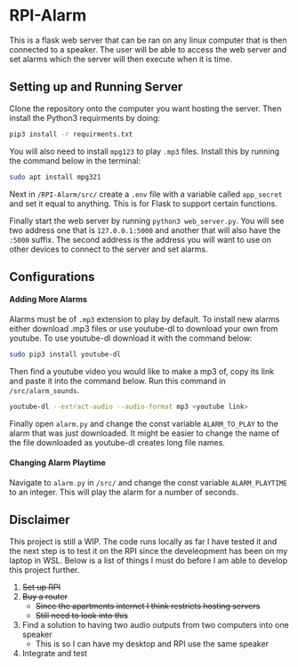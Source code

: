 # RPI-Alarm
This is a flask web server that can be ran on any linux computer that is then connected to a speaker. The user will be able to access the web server and set alarms which the server will then execute when it is time.

## Setting up and Running Server
Clone the repository onto the computer you want hosting the server. Then install the Python3 requirments by doing:

```bash
pip3 install -r requirments.txt
```

You will also need to install `mpg123` to play `.mp3` files. Install this by running the command below in the terminal:

```bash
sudo apt install mpg321
```

Next in `/RPI-Alarm/src/` create a `.env` file with a variable called `app_secret` and set it equal to anything. This is for Flask to support certain functions.

Finally start the web server by running `python3 web_server.py`. You will see two address one that is `127.0.0.1:5000` and another that will also have the `:5000` suffix. The second address is the address you will want to use on other devices to connect to the server and set alarms.

## Configurations

#### Adding More Alarms

Alarms must be of `.mp3` extension to play by default. To install new alarms either download .mp3 files or use youtube-dl to download your own from youtube. To use youtube-dl download it with the command below:

```bash
sudo pip3 install youtube-dl
```

Then find a youtube video you would like to make a mp3 of, copy its link and paste it into the command below. Run this command in `/src/alarm_sounds`.

```bash
youtube-dl --extract-audio --audio-format mp3 <youtube link>
```
Finally open `alarm.py` and change the const variable `ALARM_TO_PLAY` to the alarm that was just downloaded. It might be easier to change the name of the file downloaded as youtube-dl creates long file names.


#### Changing Alarm Playtime

Navigate to `alarm.py` in `/src/` and change the const variable `ALARM_PLAYTIME` to an integer. This will play the alarm for a number of seconds.



## Disclaimer
This project is still a WIP. The code runs locally as far I have tested it and the next step is to test it on the RPI since the develeopment has been on my laptop in WSL. Below is a list of things I must do before I am able to develop this project further.
1. ~~Set up RPI~~
2. ~~Buy a router~~
    - ~~Since the apartments internet I think restricts hosting servers~~ 
    - ~~Still need to look into this~~
3. Find a solution to having two audio outputs from two computers into one speaker
    - This is so I can have my desktop and RPI use the same speaker
4. Integrate and test


